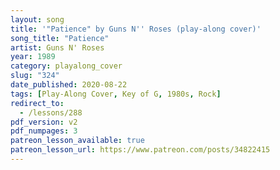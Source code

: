 ```yaml
---
layout: song
title: '"Patience" by Guns N'' Roses (play-along cover)'
song_title: "Patience"
artist: Guns N' Roses
year: 1989
category: playalong_cover
slug: "324"
date_published: 2020-08-22
tags: [Play-Along Cover, Key of G, 1980s, Rock]
redirect_to:
  - /lessons/288
pdf_version: v2
pdf_numpages: 3
patreon_lesson_available: true
patreon_lesson_url: https://www.patreon.com/posts/34822415
---
```

